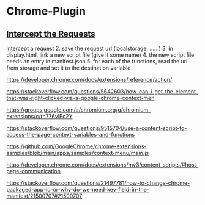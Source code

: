 # Chrome-Plugin

## [Intercept the Requests](https://gist.github.com/JAStanton/3490cf799a0d184cedd7)

intercept a request
2. save the request url (localstorage, ......)
3. in display.html, link a new script file (give it some name)
4. the new script file needs an entry in manifest.json
5. for each of the functions, read the url from storage and set it to the destination variable

https://developer.chrome.com/docs/extensions/reference/action/

https://stackoverflow.com/questions/5642603/how-can-i-get-the-element-that-was-right-clicked-via-a-google-chrome-context-men 

https://groups.google.com/a/chromium.org/g/chromium-extensions/c/th776vlEc2Y 

https://stackoverflow.com/questions/9515704/use-a-content-script-to-access-the-page-context-variables-and-functions

https://github.com/GoogleChrome/chrome-extensions-samples/blob/main/apps/samples/context-menu/main.js

https://developer.chrome.com/docs/extensions/mv3/content_scripts/#host-page-communication

https://stackoverflow.com/questions/21497781/how-to-change-chrome-packaged-app-id-or-why-do-we-need-key-field-in-the-manifest/21500707#21500707
